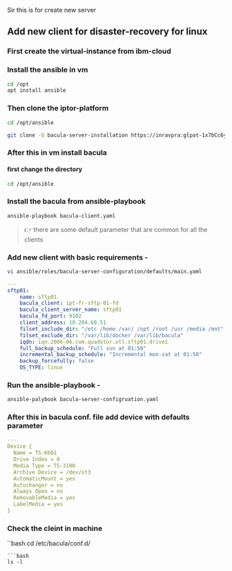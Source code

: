 
Sir this is for create new server

## Add new client for disaster-recovery for linux 
### First create the virtual-instance from ibm-cloud

### Install the ansible in vm
```bash
cd /opt
apt install ansible
```
### Then clone the iptor-platform
```bash
cd /opt/ansible

git clone -b bacula-server-installation https://inravpra:glpat-1x7bCc6ysAZyvx6miN5k@gitlab.int.iptor.com/iptor-cloud/iptor-platform.git
```
### After this in vm install bacula
#### first change the directory
```bash
cd /opt/ansible
```
### Install the bacula from ansible-playbook
```bash
ansible-playbook bacula-client.yaml
```
> :point_right: there are some default parameter that are common for all the clients 

### Add new client with basic requirements -

```bash
vi ansible/roles/bacula-server-configuration/defaults/main.yaml  
```
```yaml
---
sftp01:
    name: sftp01
    bacula_client: ipt-fr-sftp-01-fd
    bacula_client_server_name: sftp01
    bacula_fd_port: 9102
    client_address: 10.204.68.51
    filset_include_dir: "/etc /home /var/ /opt /root /usr /media /mnt"
    filset_exclude_dir: "/var/lib/docker /var/lib/bacula"
    iqdn: iqn.2006-06.com.quadstor.vtl.sftp01.drive1
    full_backup_schedule: "Full sun at 01:50"
    incremental_backup_schedule: "Incremental mon-sat at 01:50"
    backup_forcefully: false
    OS_TYPE: linux
```

### Run the ansible-playbook -
```bash
ansible-palybook bacula-server-configruation.yaml
```

### After this in bacula conf. file add device with defaults parameter
```yaml
---
Device {
  Name = TS-K601
  Drive Index = 0
  Media Type = TS-3100
  Archive Device = /dev/st3
  AutomaticMount = yes
  Autochanger = no
  Always Open = no
  RemovableMedia = yes
  LabelMedia = yes
}
``` 
### Check the cleint in machine
``bash
cd /etc/bacula/conf.d/
```
```bash
ls -l
```

